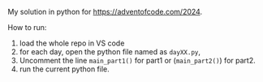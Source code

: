 My solution in python for https://adventofcode.com/2024.

How to run:

1.  load the whole repo in VS code
2.  for each day, open the python file named as `dayXX.py`, 
3.  Uncomment the line `main_part1()` for part1 or (`main_part2()`) for part2.
4.  run the current python file.

